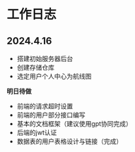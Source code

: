 # 工作日志

## 2024.4.16

- 搭建初始服务器后台
- 创建存储仓库
- 选定用户个人中心为航线图

**明日待做**
- 前端的请求超时设置
- 前端的用户部分接口编写 
- 基本的文档框架（建议使用gpt协同完成）
- 后端的jwt认证
- 数据表的用户表格设计与链接（完成）